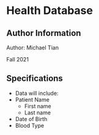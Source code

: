 # Health Database

## Author Information
Author: Michael Tian

Fall 2021

## Specifications

* Data will include:
* Patient Name
  * First name
  * Last name
* Date of Birth
* Blood Type
